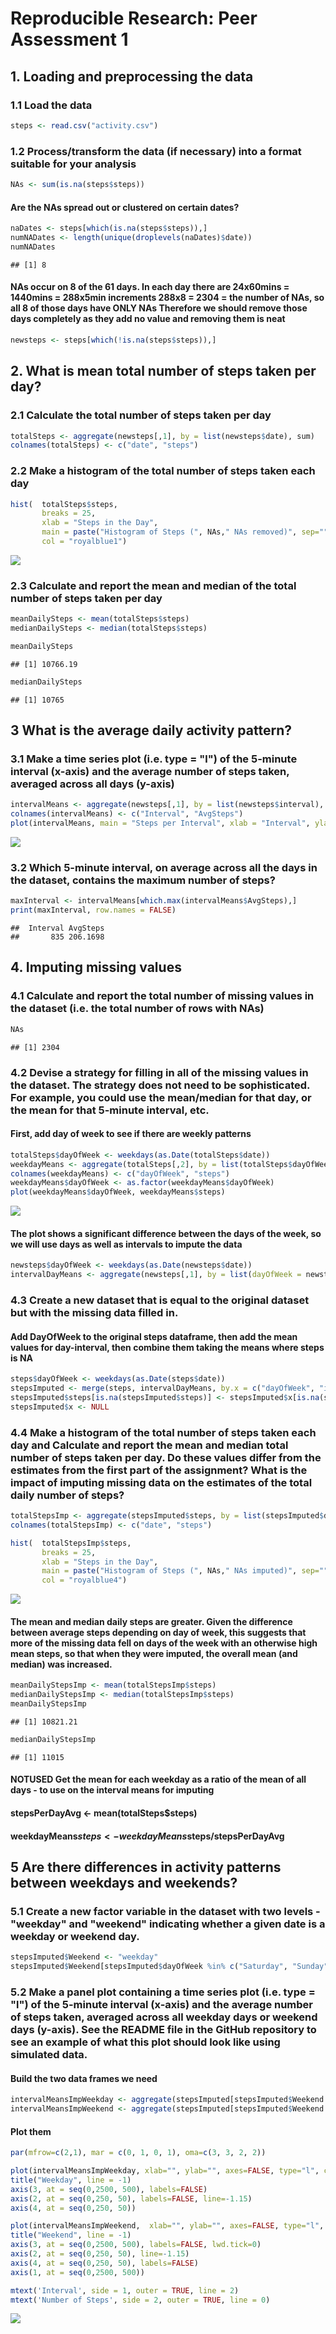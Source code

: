# Reproducible Research: Peer Assessment 1


## 1. Loading and preprocessing the data
### 1.1 Load the data

```r
steps <- read.csv("activity.csv")
```

### 1.2 Process/transform the data (if necessary) into a format suitable for your analysis

```r
NAs <- sum(is.na(steps$steps))
```

#### Are the NAs spread out or clustered on certain dates?

```r
naDates <- steps[which(is.na(steps$steps)),]
numNADates <- length(unique(droplevels(naDates)$date))
numNADates
```

```
## [1] 8
```

#### NAs occur on 8 of the 61 days. In each day there are 24x60mins = 1440mins = 288x5min increments 288x8 = 2304 = the number of NAs, so all 8 of those days have ONLY NAs Therefore we should remove those days completely as they add no value and removing them is neat

```r
newsteps <- steps[which(!is.na(steps$steps)),]
```

## 2. What is mean total number of steps taken per day?

### 2.1 Calculate the total number of steps taken per day

```r
totalSteps <- aggregate(newsteps[,1], by = list(newsteps$date), sum)
colnames(totalSteps) <- c("date", "steps")
```

### 2.2 Make a histogram of the total number of steps taken each day

```r
hist(  totalSteps$steps,
       breaks = 25, 
       xlab = "Steps in the Day",
       main = paste("Histogram of Steps (", NAs," NAs removed)", sep=""),
       col = "royalblue1")
```

![](PA1_template_files/figure-html/unnamed-chunk-6-1.png)<!-- -->

### 2.3 Calculate and report the mean and median of the total number of steps taken per day

```r
meanDailySteps <- mean(totalSteps$steps)
medianDailySteps <- median(totalSteps$steps)

meanDailySteps
```

```
## [1] 10766.19
```

```r
medianDailySteps
```

```
## [1] 10765
```

## 3 What is the average daily activity pattern?

### 3.1 Make a time series plot (i.e. type = "l") of the 5-minute interval (x-axis) and the average number of steps taken, averaged across all days (y-axis)

```r
intervalMeans <- aggregate(newsteps[,1], by = list(newsteps$interval), mean)
colnames(intervalMeans) <- c("Interval", "AvgSteps")
plot(intervalMeans, main = "Steps per Interval", xlab = "Interval", ylab = "Steps", type="l", col = "royalblue1")
```

![](PA1_template_files/figure-html/unnamed-chunk-8-1.png)<!-- -->

### 3.2 Which 5-minute interval, on average across all the days in the dataset, contains the maximum number of steps?

```r
maxInterval <- intervalMeans[which.max(intervalMeans$AvgSteps),]
print(maxInterval, row.names = FALSE)
```

```
##  Interval AvgSteps
##       835 206.1698
```

## 4. Imputing missing values
### 4.1 Calculate and report the total number of missing values in the dataset (i.e. the total number of rows with NAs)

```r
NAs
```

```
## [1] 2304
```

### 4.2 Devise a strategy for filling in all of the missing values in the dataset. The strategy does not need to be sophisticated. For example, you could use the mean/median for that day, or the mean for that 5-minute interval, etc.

#### First, add day of week to see if there are weekly patterns

```r
totalSteps$dayOfWeek <- weekdays(as.Date(totalSteps$date))
weekdayMeans <- aggregate(totalSteps[,2], by = list(totalSteps$dayOfWeek), mean)
colnames(weekdayMeans) <- c("dayOfWeek", "steps")
weekdayMeans$dayOfWeek <- as.factor(weekdayMeans$dayOfWeek)
plot(weekdayMeans$dayOfWeek, weekdayMeans$steps)
```

![](PA1_template_files/figure-html/unnamed-chunk-11-1.png)<!-- -->

#### The plot shows a significant difference between the days of the week, so we will use days as well as intervals to impute the data

```r
newsteps$dayOfWeek <- weekdays(as.Date(newsteps$date))
intervalDayMeans <- aggregate(newsteps[,1], by = list(dayOfWeek = newsteps$dayOfWeek, interval = newsteps$interval), mean)
```

### 4.3 Create a new dataset that is equal to the original dataset but with the missing data filled in.

#### Add DayOfWeek to the original steps dataframe, then add the mean values for day-interval, then combine them taking the means where steps is NA

```r
steps$dayOfWeek <- weekdays(as.Date(steps$date))
stepsImputed <- merge(steps, intervalDayMeans, by.x = c("dayOfWeek", "interval"), by.y = c("dayOfWeek", "interval"))
stepsImputed$steps[is.na(stepsImputed$steps)] <- stepsImputed$x[is.na(stepsImputed$steps)]
stepsImputed$x <- NULL
```

### 4.4 Make a histogram of the total number of steps taken each day and Calculate and report the mean and median total number of steps taken per day. Do these values differ from the estimates from the first part of the assignment? What is the impact of imputing missing data on the estimates of the total daily number of steps?

```r
totalStepsImp <- aggregate(stepsImputed$steps, by = list(stepsImputed$date), sum)
colnames(totalStepsImp) <- c("date", "steps")

hist(  totalStepsImp$steps,
       breaks = 25, 
       xlab = "Steps in the Day",
       main = paste("Histogram of Steps (", NAs," NAs imputed)", sep=""),
       col = "royalblue4")
```

![](PA1_template_files/figure-html/unnamed-chunk-14-1.png)<!-- -->

#### The mean and median daily steps are greater. Given the difference between average steps depending on day of week, this suggests that more of the missing data fell on days of the week with an otherwise high mean steps, so that when they were imputed, the overall mean (and median) was increased.

```r
meanDailyStepsImp <- mean(totalStepsImp$steps)
medianDailyStepsImp <- median(totalStepsImp$steps)
meanDailyStepsImp
```

```
## [1] 10821.21
```

```r
medianDailyStepsImp
```

```
## [1] 11015
```

#### NOTUSED Get the mean for each weekday as a ratio of the mean of all days - to use on the interval means for imputing
#### stepsPerDayAvg <- mean(totalSteps$steps)
#### weekdayMeans$steps <- weekdayMeans$steps/stepsPerDayAvg


## 5 Are there differences in activity patterns between weekdays and weekends?

### 5.1 Create a new factor variable in the dataset with two levels - "weekday" and "weekend" indicating whether a given date is a weekday or weekend day.

```r
stepsImputed$Weekend <- "weekday"
stepsImputed$Weekend[stepsImputed$dayOfWeek %in% c("Saturday", "Sunday")] <- "weekend"
```

### 5.2 Make a panel plot containing a time series plot (i.e. type = "l") of the 5-minute interval (x-axis) and the average number of steps taken, averaged across all weekday days or weekend days (y-axis). See the README file in the GitHub repository to see an example of what this plot should look like using simulated data.

#### Build the two data frames we need

```r
intervalMeansImpWeekday <- aggregate(stepsImputed[stepsImputed$Weekend == "weekday","steps"], by = list(stepsImputed[stepsImputed$Weekend == "weekday", "interval"]), mean)
intervalMeansImpWeekend <- aggregate(stepsImputed[stepsImputed$Weekend == "weekend","steps"], by = list(stepsImputed[stepsImputed$Weekend == "weekend", "interval"]), mean)
```

#### Plot them

```r
par(mfrow=c(2,1), mar = c(0, 1, 0, 1), oma=c(3, 3, 2, 2))

plot(intervalMeansImpWeekday, xlab="", ylab="", axes=FALSE, type="l", col = "royalblue1")
title("Weekday", line = -1)
axis(3, at = seq(0,2500, 500), labels=FALSE) 
axis(2, at = seq(0,250, 50), labels=FALSE, line=-1.15)
axis(4, at = seq(0,250, 50))

plot(intervalMeansImpWeekend,  xlab="", ylab="", axes=FALSE, type="l", col = "royalblue1", ylim=c(0,200))
title("Weekend", line = -1)
axis(3, at = seq(0,2500, 500), labels=FALSE, lwd.tick=0) 
axis(2, at = seq(0,250, 50), line=-1.15)
axis(4, at = seq(0,250, 50), labels=FALSE)
axis(1, at = seq(0,2500, 500)) 

mtext('Interval', side = 1, outer = TRUE, line = 2)
mtext('Number of Steps', side = 2, outer = TRUE, line = 0)
```

![](PA1_template_files/figure-html/unnamed-chunk-18-1.png)<!-- -->

